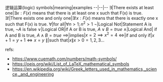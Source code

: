 
逻辑运算(logic)
symbols|meaning|examples
--|--|--
$\exists$|There exists at least one|$\exists x:F(x)$ means that there is at least one x such that F(x) is true.
$\exists!$|There exists one and only one|$\exists! x:F(x)$ means that there is exactly one x such that F(x) is true.
$\forall$|for all|$\forall n > 1; n^2 > 1$
$\neg$|Logical Not|Statement A is true, $\neg A$ is false
$\lor$|Logical OR|if A or B is true, $A \lor B = true$
$\land$|Logical And| if A and B is true, $A \land B = true$
$\implies$|implies|$x = 2 \implies x^2 = 4$
$\iff$|if and only if|$x +1 =y+1 \iff x =y$
$\|$|such that|${x\|x>0}={1,2,3...}$



refs:

- https://www.cuemath.com/numbers/math-symbols/
- https://oeis.org/wiki/List_of_LaTeX_mathematical_symbols
- https://en.wikipedia.org/wiki/Greek_letters_used_in_mathematics,_science,_and_engineering